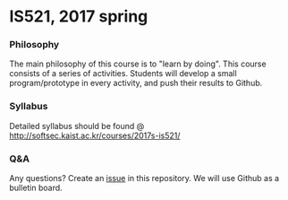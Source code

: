 # IS521, 2017 spring

### Philosophy

The main philosophy of this course is to "learn by doing". This course consists
of a series of activities. Students will develop a small program/prototype in
every activity, and push their results to Github.

### Syllabus

Detailed syllabus should be found
@ http://softsec.kaist.ac.kr/courses/2017s-is521/

### Q&A

Any questions? Create an [issue](Issues.md) in this repository. We will use
Github as a bulletin board.

